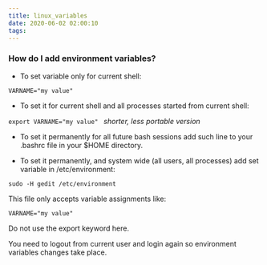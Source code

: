 ```yaml
---
title: linux_variables
date: 2020-06-02 02:00:10
tags:
---
```



### How do I add environment variables?

- To set variable only for current shell:

`VARNAME="my value"`

- To set it for current shell and all processes started from current shell:

`export VARNAME="my value" `
*shorter, less portable version*

- To set it permanently for all future bash sessions add such line to your .bashrc file in your $HOME directory.

- To set it permanently, and system wide (all users, all processes) add set variable in /etc/environment:

`sudo -H gedit /etc/environment`

This file only accepts variable assignments like:

`VARNAME="my value"`

Do not use the export keyword here.

You need to logout from current user and login again so environment variables changes take place.